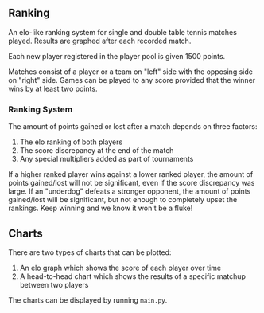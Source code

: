 ## Ranking 

An elo-like ranking system for single and double table tennis matches played. Results are graphed after each recorded match.

Each new player registered in the player pool is given 1500 points. 

Matches consist of a player or a team on "left" side with the opposing side on "right" side. Games can be played to any score provided that the winner wins by at least two points.

### Ranking System

The amount of points gained or lost after a match depends on three factors:

1. The elo ranking of both players
2. The score discrepancy at the end of the match
3. Any special multipliers added as part of tournaments

If a higher ranked player wins against a lower ranked player, the amount of points gained/lost will not be significant, even if the score discrepancy was large. If an "underdog" defeats a stronger opponent, the amount of points gained/lost will be significant, but not enough to completely upset the rankings. Keep winning and we know it won't be a fluke!

## Charts

There are two types of charts that can be plotted:

1. An elo graph which shows the score of each player over time
2. A head-to-head chart which shows the results of a specific matchup between two players

The charts can be displayed by running `main.py`.
